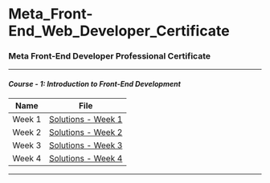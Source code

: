 # Meta_Front-End_Web_Developer_Certificate
**<h3> Meta Front-End Developer Professional Certificate </h3>**

<hr>

_**<h4> Course - 1: Introduction to Front-End Development <h4>**_

| Name | File |
|------|------|
|Week 1|[Solutions - Week 1](https://github.com/HimeshKohad/Meta_Front-End_Web_Developer_Certificate/tree/main/C-1%20:%20Introudction%20to%20Front-End%20Development/Week%201)|
|Week 2|[Solutions - Week 2](https://github.com/HimeshKohad/Meta_Front-End_Web_Developer_Certificate/tree/main/C-1%20:%20Introudction%20to%20Front-End%20Development/Week%202)|
|Week 3|[Solutions - Week 3](https://github.com/HimeshKohad/Meta_Front-End_Web_Developer_Certificate/tree/main/C-1%20:%20Introudction%20to%20Front-End%20Development/Week%203)|
|Week 4|[Solutions - Week 4](https://github.com/HimeshKohad/Meta_Front-End_Web_Developer_Certificate/tree/main/C-1%20:%20Introudction%20to%20Front-End%20Development/Week%204)|

<hr>
